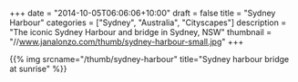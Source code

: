 +++
date = "2014-10-05T06:06:06+10:00"
draft = false
title = "Sydney Harbour"
categories = ["Sydney", "Australia", "Cityscapes"]
description = "The iconic Sydney Harbour and bridge in Sydney, NSW"
thumbnail = "//www.janalonzo.com/thumb/sydney-harbour-small.jpg"
+++

{{% img srcname="/thumb/sydney-harbour" title="Sydney harbour bridge at sunrise" %}}
